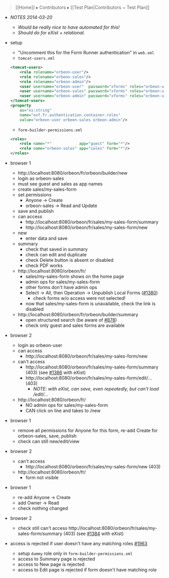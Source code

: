 > [[Home]] ▸ Contributors ▸ [[Test Plan|Contributors ~ Test Plan]]

- *NOTES 2014-03-20*
    - *Would be really nice to have automated for this!*
    - *Should do for eXist + relational.*
- setup
    - "Uncomment this for the Form Runner authentication" in `web.xml`
    - `tomcat-users.xml`

    ```xml
    <tomcat-users>
        <role rolename="orbeon-user"/>
        <role rolename="orbeon-sales"/>
        <role rolename="orbeon-admin"/>
        <user username="orbeon-user"  password="xforms" roles="orbeon-user"/>
        <user username="orbeon-sales" password="xforms" roles="orbeon-user,orbeon-sales"/>
        <user username="orbeon-admin" password="xforms" roles="orbeon-user,orbeon-admin"/>
    </tomcat-users>
    <property
        as="xs:string"
        name="oxf.fr.authentication.container.roles"
        value="orbeon-user orbeon-sales orbeon-admin"/>
    ```
    - `form-builder-permissions.xml`

    ```xml
    <roles>
        <role name="*"            app="guest" form="*"/>
        <role name="orbeon-sales" app="sales" form="*"/>
    </roles>
    ```
- browser 1
    - http://localhost:8080/orbeon/fr/orbeon/builder/new
    - login as orbeon-sales
    - must see guest and sales as app names
    - create sales/my-sales-form
    - set permissions
        - Anyone → Create
        - orbeon-sales → Read and Update
    - save and publish
    - can access
        - http://localhost:8080/orbeon/fr/sales/my-sales-form/summary
        - http://localhost:8080/orbeon/fr/sales/my-sales-form/new
    - new
        - enter data and save
    - summary
        - check that saved in summary
        - check can edit and duplicate
        - check Delete button is absent or disabled
        - check PDF works
    - http://localhost:8080/orbeon/fr/
        - sales/my-sales-form shows on the home page
        - admin ops for sales/my-sales-form
        - other forms don't have admin ops
        - Select → All, then Operation → Unpublish Local Forms ([#1380][7])
            - check forms w/o access were not selected!
        - now that sales/my-sales-form is unavailable, check the link is disabled
    - http://localhost:8080/orbeon/fr/orbeon/builder/summary
        - open structured search (be aware of  [#878][8])
        - check only guest and sales forms are available
- browser 2
    - login as orbeon-user
    - can access
        - http://localhost:8080/orbeon/fr/sales/my-sales-form/new
    - can't access
        - http://localhost:8080/orbeon/fr/sales/my-sales-form/summary (403) (see [#1386][9] with eXist)
        - http://localhost:8080/orbeon/fr/sales/my-sales-form/edit/... (403)
            - *NOTE: with eXist, can save, even repeatedly, but can't load /edit/…*
    - http://localhost:8080/orbeon/fr/
        - NO admin ops for sales/my-sales-form
        - CAN click on line and takes to /new
- browser 1
    - remove all permissions for Anyone for this form, re-add Create for orbeon-sales, save, publish
    - check can still new/edit/view
- browser 2
    - can't access
        - http://localhost:8080/orbeon/fr/sales/my-sales-form/new (403)
    - http://localhost:8080/orbeon/fr/
        - form not visible
- browser 1
    - re-add Anyone → Create
    - add Owner → Read
    - check nothing changed
- browser 2
    - check still can't access http://localhost:8080/orbeon/fr/sales/my-sales-form/summary (403) (see [#1384][10] with eXist)
- access is rejected if user doesn't have any matching roles [#1963](https://github.com/orbeon/orbeon-forms/issues/1963)
  - setup `dummy` role only in `form-builder-permissions.xml`
  - access to Summary page is rejected
  - access to New page is rejected
  - access to Edit page is rejected if form doesn't have matching role
    
[7]: https://github.com/orbeon/orbeon-forms/issues/1380
[8]: https://github.com/orbeon/orbeon-forms/issues/878
[9]: https://github.com/orbeon/orbeon-forms/issues/1386
[10]: https://github.com/orbeon/orbeon-forms/issues/1384